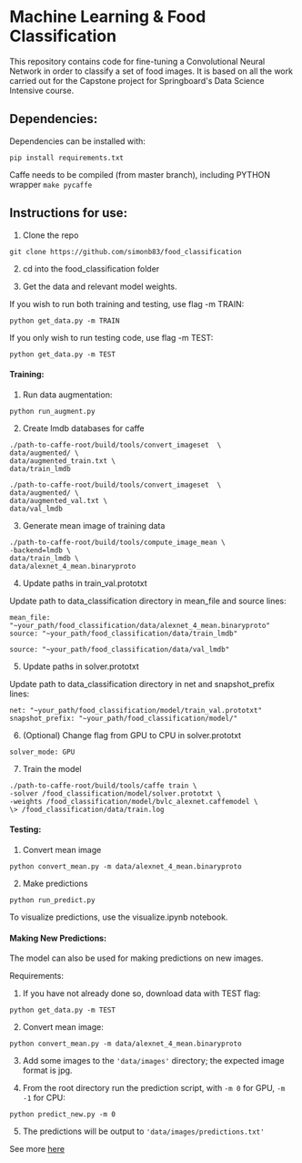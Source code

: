 # Machine Learning & Food Classification

This repository contains code for fine-tuning a Convolutional Neural Network in order to classify a set of food images. It is based on all the work carried out for the Capstone project for Springboard's Data Science Intensive course. 

## Dependencies:

Dependencies can be installed with:

~~~~
pip install requirements.txt
~~~~

Caffe needs to be compiled (from master branch), including PYTHON wrapper `make pycaffe`

## Instructions for use:

1. Clone the repo 

~~~~
git clone https://github.com/simonb83/food_classification
~~~~

2. cd into the food_classification folder

3. Get the data and relevant model weights. 
 
If you wish to run both training and testing, use flag -m TRAIN:

~~~~
python get_data.py -m TRAIN
~~~~

If you only wish to run testing code, use flag -m TEST:

~~~~
python get_data.py -m TEST
~~~~

#### Training:

1. Run data augmentation:

~~~~
python run_augment.py
~~~~

2. Create lmdb databases for caffe

~~~~
./path-to-caffe-root/build/tools/convert_imageset  \
data/augmented/ \
data/augmented_train.txt \
data/train_lmdb

./path-to-caffe-root/build/tools/convert_imageset  \
data/augmented/ \
data/augmented_val.txt \
data/val_lmdb
~~~~

3. Generate mean image of training data

~~~~
./path-to-caffe-root/build/tools/compute_image_mean \
-backend=lmdb \
data/train_lmdb \
data/alexnet_4_mean.binaryproto
~~~~

4. Update paths in train_val.prototxt

Update path to data_classification directory in mean_file and source lines:

~~~~
mean_file: "~your_path/food_classification/data/alexnet_4_mean.binaryproto"
source: "~your_path/food_classification/data/train_lmdb"

source: "~your_path/food_classification/data/val_lmdb"
~~~~

5. Update paths in solver.prototxt

Update path to data_classification directory in net and snapshot_prefix lines:

~~~~
net: "~your_path/food_classification/model/train_val.prototxt"
snapshot_prefix: "~your_path/food_classification/model/"
~~~~

6. (Optional) Change flag from GPU to CPU in solver.prototxt
~~~~
solver_mode: GPU
~~~~

7. Train the model

~~~~
./path-to-caffe-root/build/tools/caffe train \
-solver /food_classification/model/solver.prototxt \
-weights /food_classification/model/bvlc_alexnet.caffemodel \
\> /food_classification/data/train.log
~~~~


#### Testing:

1. Convert mean image

~~~~
python convert_mean.py -m data/alexnet_4_mean.binaryproto
~~~~

2. Make predictions

~~~~
python run_predict.py
~~~~

To visualize predictions, use the visualize.ipynb notebook.


#### Making New Predictions:

The model can also be used for making predictions on new images.

Requirements:

1. If you have not already done so, download data with TEST flag:

~~~~
python get_data.py -m TEST
~~~~

2. Convert mean image:

~~~~
python convert_mean.py -m data/alexnet_4_mean.binaryproto
~~~~

3. Add some images to the `'data/images'` directory; the expected image format is jpg.

4. From the root directory run the prediction script, with `-m 0` for GPU, `-m -1` for CPU:

~~~~
python predict_new.py -m 0
~~~~

5. The predictions will be output to `'data/images/predictions.txt'`

See more [here](../data/images/readme.md)


